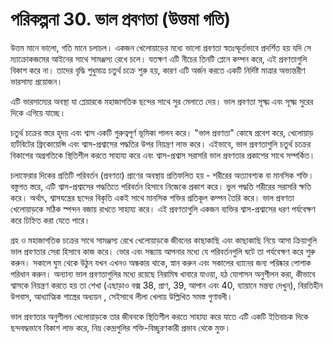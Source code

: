 # পরিকল্পনা 30. ভাল প্রবণতা (উত্তমা গতি)

উত্তম মানে ভালো, গতি মানে চলাচল। একজন খেলোয়াড়ের মধ্যে ভালো প্রবণতা স্বতঃস্ফূর্তভাবে প্রদর্শিত হয় যদি সে ম্যাক্রোকজমের আইনের সাথে সামঞ্জস্য রেখে চলে। যতক্ষণ এটি নীচের তিনটি প্লেনে কম্পন করে, এই প্রবণতাগুলি বিকাশ করে না। তাদের বৃদ্ধি শুধুমাত্র চতুর্থ চক্রে শুরু হয়, কারণ এটি অর্জন করতে একটি নির্দিষ্ট মাত্রার অভ্যন্তরীণ ভারসাম্য প্রয়োজন।

এটি ভারসাম্যের অবস্থা যা প্লেয়ারকে মহাজাগতিক ছন্দের সাথে সুর মেলাতে দেয়। ভাল প্রবণতা সূক্ষ্ম এবং সূক্ষ্ম সুরের দিকে এগিয়ে যাচ্ছে।

চতুর্থ চক্রের স্তরে হৃদয় এবং শ্বাস একটি গুরুত্বপূর্ণ ভূমিকা পালন করে। "ভাল প্রবণতা" কোষে প্রবেশ করে, খেলোয়াড় হার্টবিটের ফ্রিকোয়েন্সি এবং শ্বাস-প্রশ্বাসের পদ্ধতির উপর নিয়ন্ত্রণ লাভ করে। এইভাবে, ভাল প্রবণতাগুলি চতুর্থ চক্রের বিকাশের অগ্রগতিকে স্থিতিশীল করতে সাহায্য করে এবং শ্বাস-প্রশ্বাস সরাসরি ভাল প্রবণতার প্রকাশের সাথে সম্পর্কিত।

চলাফেরার দিকের প্রতিটি পরিবর্তন (প্রবণতা) প্রাণের অবস্থায় প্রতিফলিত হয় - শরীরের অত্যাবশ্যক বা মানসিক শক্তি। বস্তুগত স্তরে, এটি শ্বাস-প্রশ্বাসের পদ্ধতিতে পরিবর্তন হিসাবে নিজেকে প্রকাশ করে। ভুল পদ্ধতি শরীরের সরাসরি ক্ষতি করে। অর্থাৎ, শ্বাসযন্ত্রের ছন্দের বিকৃতি একই সাথে মানসিক শক্তির প্রতিকূল কম্পন তৈরি করে। ভাল প্রবণতা খেলোয়াড়কে সঠিক স্পন্দন বজায় রাখতে সাহায্য করে। এই প্রবণতাগুলি একজন ব্যক্তির শ্বাস-প্রশ্বাসের ধরণ পর্যবেক্ষণ করে চিহ্নিত করা যেতে পারে।

গ্রহ ও মহাজাগতিক চক্রের সাথে সামঞ্জস্য রেখে খেলোয়াড়কে জীবনের কাছাকাছি এবং কাছাকাছি নিয়ে আসা ক্রিয়াগুলি ভাল প্রবণতার সেরা হিসাবে কাজ করে। ভোর এবং সন্ধ্যায় আপনার মধ্যে যে পরিবর্তনগুলি ঘটে তা পর্যবেক্ষণ করে শুরু করুন। সকালে ঘুম থেকে উঠুন যখন এখনও অন্ধকার থাকে, স্নান করুন এবং সকালের ধ্যানের জন্য পরিষ্কার পোশাক পরিধান করুন। অন্যান্য ভাল প্রবণতাগুলির মধ্যে রয়েছে নিরামিষ খাবারে যাওয়া, হঠ যোগাসন অনুশীলন করা, কীভাবে শ্বাসকে নিয়ন্ত্রণ করতে হয় তা শেখা (এছাড়াও বক্স 38, প্রাণ, 39, আপান এবং 40, ব্যায়ানে মন্তব্য দেখুন), বিরতিহীন উপবাস, আধ্যাত্মিক শাস্ত্রের অধ্যয়ন , সেইসাথে লীলা খেলায় উল্লিখিত সমস্ত গুণাবলী।

ভাল প্রবণতার অনুশীলন খেলোয়াড়কে তার জীবনকে স্থিতিশীল করতে সাহায্য করে যাতে এটি একটি ইতিবাচক দিকে ছন্দবদ্ধভাবে বিকাশ লাভ করে, নিম্ন কেন্দ্রগুলির শক্তি-বিচ্ছুরণকারী প্রভাব থেকে মুক্ত।
